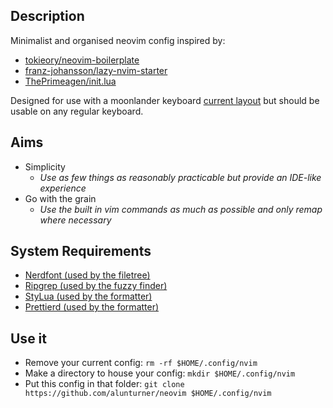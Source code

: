 ## Description

Minimalist and organised neovim config inspired by:

-   [tokieory/neovim-boilerplate](https://github.com/tokiory/neovim-boilerplate)
-   [franz-johansson/lazy-nvim-starter](https://github.com/frans-johansson/lazy-nvim-starter)
-   [ThePrimeagen/init.lua](https://github.com/ThePrimeagen/init.lua)

Designed for use with a moonlander keyboard [current layout](https://configure.zsa.io/moonlander/layouts/d7lan/latest/0) but should be usable on any regular keyboard.

## Aims

-   Simplicity
    -   _Use as few things as reasonably practicable but provide an IDE-like experience_
-   Go with the grain
    -   _Use the built in vim commands as much as possible and only remap where necessary_

## System Requirements

-   [Nerdfont (used by the filetree)](https://webinstall.dev/nerdfont/)
-   [Ripgrep (used by the fuzzy finder)](https://github.com/BurntSushi/ripgrep)
-   [StyLua (used by the formatter)](https://github.com/JohnnyMorganz/StyLua)
-   [Prettierd (used by the formatter)](https://github.com/fsouza/prettierd)

## Use it

-   Remove your current config: `rm -rf $HOME/.config/nvim`
-   Make a directory to house your config: `mkdir $HOME/.config/nvim`
-   Put this config in that folder: `git clone https://github.com/alunturner/neovim $HOME/.config/nvim`